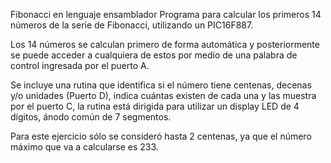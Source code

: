 Fibonacci en lenguaje ensamblador
Programa para calcular los primeros 14 números de la serie de Fibonacci, utilizando un PIC16F887. 

Los 14 números se calculan primero de forma automática y posteriormente se puede acceder a cualquiera de estos por medio de una palabra de control ingresada por el puerto A.

Se incluye una rutina que identifica si el número tiene centenas, decenas y/o unidades (Puerto D), indica cuántas existen de cada una y las muestra por el puerto C, la rutina está dirigida para utilizar un display LED de 4 dígitos, ánodo común de 7 segmentos. 

Para este ejercicio sólo se consideró hasta 2 centenas, ya que el número máximo que va a calcularse es 233.

